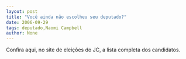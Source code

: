 ```yaml
---
layout: post
title: "Você ainda não escolheu seu deputado?"
date: 2006-09-29
tags: deputado,Naomi Campbell
author: None
---
```

Confira aqui, no site de eleições do JC, a lista completa dos candidatos. 